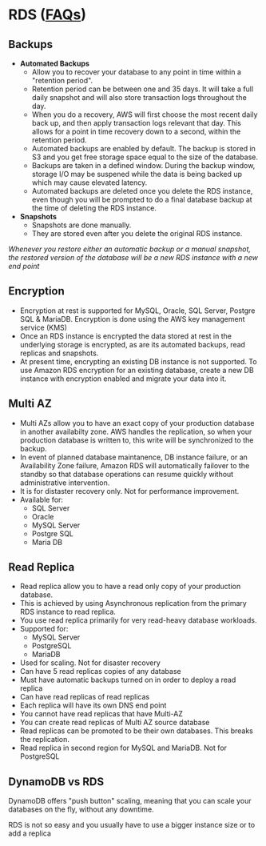 # RDS ([FAQs](https://aws.amazon.com/rds/faqs/))

## Backups

 - **Automated Backups** 
 	- Allow you to recover your database to any point in time within a "retention period".
 	- Retention period can be between one and 35 days. It will take a full daily snapshot and will also store transaction logs throughout the day. 
 	- When you do a recovery, AWS will first choose the most recent daily back up, and then apply transaction logs relevant that day. This allows for a point in time recovery down to a second, within the retention period.
 	- Automated backups are enabled by default. The backup is stored in S3 and you get free storage space equal to the size of the database.
 	- Backups are taken in a defined window. During the backup window, storage I/O may be suspened while the data is being backed up which may cause elevated latency.
 	- Automated backups are deleted once you delete the RDS instance, even though you will be prompted to do a final database backup at the time of deleting the RDS instance.
 - **Snapshots**
 	- Snapshots are done manually.
 	- They are stored even after you delete the original RDS instance.

*Whenever you restore either an automatic backup or a manual snapshot, the restored version of the database will be a new RDS instance with a new end point*

## Encryption
 - Encryption at rest is supported for MySQL, Oracle, SQL Server, Postgre SQL & MariaDB. Encryption is done using the AWS key management service (KMS)
 - Once an RDS instance is encrypted the data stored at rest in the underlying storage is encrypted, as are its automated backups, read replicas and snapshots.
 - At present time, encrypting an existing DB instance is not supported. To use Amazon RDS encryption for an existing database, create a new DB instance with encryption enabled and migrate your data into it.

## Multi AZ
 - Multi AZs allow you to have an exact copy of your production database in another availabilty zone. AWS handles the replication, so when your production database is written to, this write will be synchronized to the backup.
 - In event of planned database maintanence, DB instance failure, or an Availability Zone failure, Amazon RDS will automatically failover to the standby so that database operations can resume quickly without administrative intervention.
 - It is for distaster recovery only. Not for performance improvement.
 - Available for:
 	- SQL Server
 	- Oracle
 	- MySQL Server
 	- Postgre SQL
 	- Maria DB

## Read Replica
 - Read replica allow you to have a read only copy of your production database. 
 - This is achieved by using Asynchronous replication from the primary RDS instance to read replica. 
 - You use read replica primarily for very read-heavy database workloads.
 - Supported for:
 	- MySQL Server
 	- PostgreSQL
 	- MariaDB
 - Used for scaling. Not for disaster recovery
 - Can have 5 read replicas copies of any database
 - Must have automatic backups turned on in order to deploy a read replica
 - Can have read replicas of read replicas
 - Each replica will have its own DNS end point
 - You cannot have read replicas that have Multi-AZ
 - You can create read replicas of Multi AZ source database 
 - Read replicas can be promoted to be their own databases. This breaks the replication.
 - Read replica in second region for MySQL and MariaDB. Not for PostgreSQL

## DynamoDB vs RDS
DynamoDB offers "push button" scaling, meaning that you can scale your databases on the fly, without any downtime.

RDS is not so easy and you usually have to use a bigger instance size or to add a replica